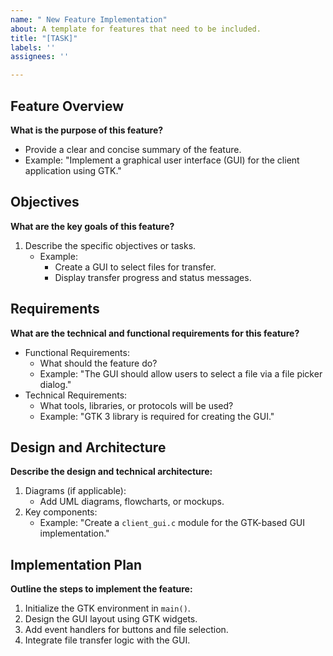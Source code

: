 ```yaml
---
name: " New Feature Implementation"
about: A template for features that need to be included.
title: "[TASK]"
labels: ''
assignees: ''

---
```


## Feature Overview
**What is the purpose of this feature?**
- Provide a clear and concise summary of the feature.
- Example: "Implement a graphical user interface (GUI) for the client application using GTK."

## Objectives
**What are the key goals of this feature?**
1. Describe the specific objectives or tasks.
   - Example:
     - Create a GUI to select files for transfer.
     - Display transfer progress and status messages.

## Requirements
**What are the technical and functional requirements for this feature?**
- Functional Requirements:
  - What should the feature do?
  - Example: "The GUI should allow users to select a file via a file picker dialog."
- Technical Requirements:
  - What tools, libraries, or protocols will be used?
  - Example: "GTK 3 library is required for creating the GUI."

## Design and Architecture
**Describe the design and technical architecture:**
1. Diagrams (if applicable):
   - Add UML diagrams, flowcharts, or mockups.
2. Key components:
   - Example: "Create a `client_gui.c` module for the GTK-based GUI implementation."

## Implementation Plan
**Outline the steps to implement the feature:**
1. Initialize the GTK environment in `main()`.
2. Design the GUI layout using GTK widgets.
3. Add event handlers for buttons and file selection.
4. Integrate file transfer logic with the GUI.
